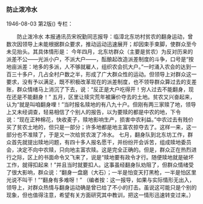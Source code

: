 ### 防止泼冷水

1946-08-03
第2版()
专栏：

　　防止泼冷水
    本报通讯员宋祝勤同志报导：临漳北东坊村贫农的翻身运动，曾数次因领导上未能根据群众要求，推动运动迅速展开；却因束手束脚，使群众至今未见抬头。其具体情形是：
    今年四月，北东坊群众（主要是贫农）为反对历来的派差不公——光派小户，不派大户——，酝酿起改造派差制度的斗争，口号是“按地亩派差：地多的多派，人不够就雇人，组织农会抗大户。”一时涌入农会的达到一百三十多户，几占全村户数之半，形成了广大群众性的运动。但领导上对群众这一要求，没有予以满足，既不积极改革现在的派差制度，也不领导群众算过去的支差账，群众情绪马上消沉了下去，说：“反正是大户吃得开！穷人过去不能翻身，现在还是不能翻身！”
    五月，区里让赎灾荒年被廉价夺去的土地。贫农又兴奋起来，认为“就是叫咱翻身哩！”当时报名赎地的有八九十户。但刚有两三家赎了地，领导上又未经调查，轻易相信了个别人的报告，以为要赎的都是中农的地，下令说：“现在正种棉花，快收麦子，赎地影响生产，损害中农利益。”中农过去有贱价买了贫农土地的，但只是一部分；许多地都是地主富农掠夺去了。这样一来，这一部分也不准赎了，于是又一次给贫农泼了冷水。
    七月，翻身队到北东坊工作，群众首先就提出赎地问题，有四十多人报名愿干，并纷纷开会诉苦，组成赎地委员会，决定不向中农赎，只向地主富农赎。这是完全正确的。但是，群众正在热烈进行之际，区上的书面命令又飞来了，说是“赎地要有政令才行。随便赎地就是破坏工作，就得扣起来！”并且当时就要扣人。这事虽经翻身队劝阻了，但群众情绪受了很大影响，群众说：“翻身一盘磨（大石）；一半是怕变天打黑枪，一半是怕区里光说不叫干！”“翻身有多难呀！”
    （编者按：这一报导，如果与实际情形无出入，领导上，对群众热情与翻身运动确是曾已给了不小的打击。虽说这可能只是个别的现象，但也值得注意，希望有关方面研究其中教训，把这一情形迅速转变过来。）
